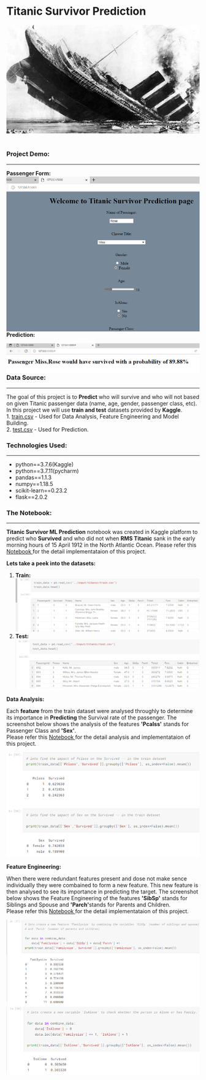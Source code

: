 # <b>Titanic Survivor Prediction</b>

<div style="text-align: center;"><img src="https://github.com/J-R-1/J-R-1/blob/main/Kaggle%20project%20-%20Titanic%20Survivor%20Prediction/Screenshot%20(355).png"
width="1000" ></div>
<br>

### <b>Project Demo:</b>
<hr />
<b>Passenger Form:</b>

<img src="https://github.com/J-R-1/J-R-1/blob/main/Kaggle%20project%20-%20Titanic%20Survivor%20Prediction/titnic_sc_1.png" width="600" style="float: left;"/>
  
<b>Prediction:</b>

<img src="https://github.com/J-R-1/J-R-1/blob/main/Kaggle%20project%20-%20Titanic%20Survivor%20Prediction/titanic_sc2.png" width="600" style="float: left;"/>


### <b>Data Source:</b>
<hr />
The goal of this project is to <b>Predict</b> who will survive and who will not based on given Titanic passenger data (name, age, gender, passenger class, etc). In this project we will use <b>train and test</b> datasets provided by <b>Kaggle</b>.
<br>
1. <a href="https://www.kaggle.com/code/alexisbcook/titanic-tutorial/data?select=train.csv">train.csv</a> - Used for Data Analysis, Feature Engineering and Model Building.
<br> 
2. <a href="https://www.kaggle.com/code/alexisbcook/titanic-tutorial/data?select=test.csv">test.csv</a> - Used for Prediction.



### <b>Technologies Used:</b>
<hr />
<ul>
  <li>python==3.7.6(Kaggle)</li>
  <li>python==3.7.11(pycharm)</li>
  <li>pandas==1.1.3</li>
  <li>numpy==1.18.5</li>
  <li>scikit-learn==0.23.2</li>
  <li>flask==2.0.2</li>
 </ul>

### <b>The Notebook:</b>
<hr />
<b>Titanic Survivor ML Prediction</b> notebook was created in Kaggle platform to predict who <b>Survived</b> and who did not when <b>RMS Titanic</b> sank in the early morning hours of 15 April 1912 in the North Atlantic Ocean. Please refer this <a href="https://github.com/J-R-1/J-R-1/blob/main/Kaggle%20project%20-%20Titanic%20Survivor%20Prediction/titanic-survivor-ml-prediction.ipynb"> Notebook </a> for the detail implementataion of this project.
<br>

<b>Lets take a peek into the datasets:</b>
<ol>
  <li><b>Train:</b>
    <br>
    <img src="https://github.com/J-R-1/J-R-1/blob/main/Kaggle%20project%20-%20Titanic%20Survivor%20Prediction/titanic_sc_3.png" />
  </li>
  <li><b>Test:</b>
    <br>
    <img src="https://github.com/J-R-1/J-R-1/blob/main/Kaggle%20project%20-%20Titanic%20Survivor%20Prediction/titanic_sc_4.png" />
  </li>
 </ol>
 
 <b>Data Analysis:</b>
 <br>
 
 Each <b>feature</b> from the train dataset were analysed throughly to determine its importance in <b>Predicting</b> the Survival rate of the passenger. The screenshot below shows the analysis of the features <b>'Pcalss'</b> stands for Passenger Class and <b>'Sex'</b>.
 <br>
Please refer this <a href="https://github.com/J-R-1/J-R-1/blob/main/Kaggle%20project%20-%20Titanic%20Survivor%20Prediction/titanic-survivor-ml-prediction.ipynb"> Notebook </a> for the detail analysis and implementataion of this project.
 <br>
 
 <img src="https://github.com/J-R-1/J-R-1/blob/main/Kaggle%20project%20-%20Titanic%20Survivor%20Prediction/titanic_sc_5.png" />
 
 
 <b>Feature Engineering:</b>
 <br>
 
 When there were redundant features present and dose not make sence individually they were combained to form a new feature. This new feature is then analysed to see its importance in predicting the target. The screenshot below shows the Feature Engineering of the features <b>'SibSp'</b> stands for Siblings and Spouse and <b>'Parch'</b>stands for Parents and Children. 
<br>
Please refer this <a href="https://github.com/J-R-1/J-R-1/blob/main/Kaggle%20project%20-%20Titanic%20Survivor%20Prediction/titanic-survivor-ml-prediction.ipynb"> Notebook </a> for the detail implementataion of this project.
<br>

<img src="https://github.com/J-R-1/J-R-1/blob/main/Kaggle%20project%20-%20Titanic%20Survivor%20Prediction/titanic_sc_6.png" />


<img src="https://github.com/J-R-1/J-R-1/blob/main/Kaggle%20project%20-%20Titanic%20Survivor%20Prediction/titanic_sc_7.png" />








 
    
    
  
  
  




